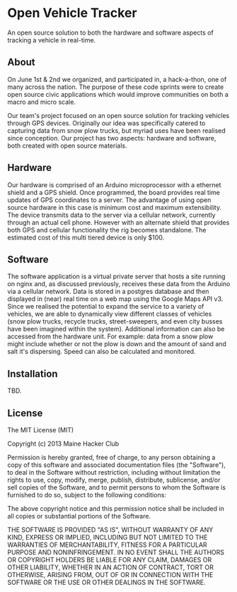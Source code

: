 Open Vehicle Tracker
====================
An open source solution to both the hardware and software aspects of tracking a vehicle in real-time.

About
-----
On June 1st & 2nd we organized, and participated in, a hack-a-thon, one of many across the nation.  The purpose of these code sprints were to create open source civic applications which would improve communities on both a macro and micro scale.  

Our team's project focused on an open source solution for tracking vehicles through GPS devices.  Originally our idea was specifically catered to capturing data from snow plow trucks, but myriad uses have been realised since conception.  Our project has two aspects: hardware and software, both created with open source materials.  

Hardware
--------
Our hardware is comprised of an Arduino microprocessor with a ethernet shield and a GPS shield.  Once programmed, the board provides real time updates of GPS coordinates to a server.  The advantage of using open source hardware in this case is minimum cost and maximum extensibility.  The device transmits data to the server via a cellular network, currently through an actual cell phone.  However with an alternate shield that provides both GPS and cellular functionality the rig becomes standalone.  The estimated cost of this multi tiered device is only $100.


Software
--------
The software application is a virtual private server that hosts a site running on nginx and, as discussed previously, receives these data from the Arduino via a cellular network.  Data is stored in a postgres database and then displayed in (near) real time on a web map using the Google Maps API v3.  Since we realised the potential to expand the service to a variety of vehicles, we are able to dynamically view different classes of vehicles (snow plow trucks, recycle trucks, street-sweepers, and even city busses have been imagined within the system).  Additional information can also be accessed from the hardware unit.  For example: data from a snow plow might include whether or not the plow is down and the amount of sand and salt it's dispersing.  Speed can also be calculated and monitored.

Installation
------------
TBD.


License
-------

The MIT License (MIT)

Copyright (c) 2013 Maine Hacker Club

Permission is hereby granted, free of charge, to any person obtaining a copy
of this software and associated documentation files (the "Software"), to deal
in the Software without restriction, including without limitation the rights
to use, copy, modify, merge, publish, distribute, sublicense, and/or sell
copies of the Software, and to permit persons to whom the Software is
furnished to do so, subject to the following conditions:

The above copyright notice and this permission notice shall be included in
all copies or substantial portions of the Software.

THE SOFTWARE IS PROVIDED "AS IS", WITHOUT WARRANTY OF ANY KIND, EXPRESS OR
IMPLIED, INCLUDING BUT NOT LIMITED TO THE WARRANTIES OF MERCHANTABILITY,
FITNESS FOR A PARTICULAR PURPOSE AND NONINFRINGEMENT. IN NO EVENT SHALL THE
AUTHORS OR COPYRIGHT HOLDERS BE LIABLE FOR ANY CLAIM, DAMAGES OR OTHER
LIABILITY, WHETHER IN AN ACTION OF CONTRACT, TORT OR OTHERWISE, ARISING FROM,
OUT OF OR IN CONNECTION WITH THE SOFTWARE OR THE USE OR OTHER DEALINGS IN
THE SOFTWARE.
